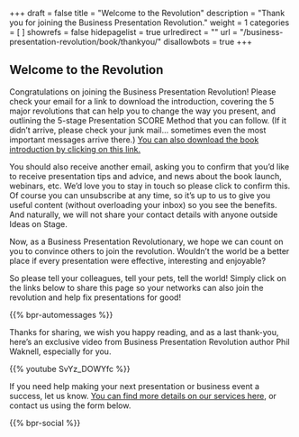 +++
draft 			= false
title 			= "Welcome to the Revolution"
description		= "Thank you for joining the Business Presentation Revolution."
weight			= 1
categories		= [ ]
showrefs		= false
hidepagelist		= true
urlredirect		= ""
url 				= "/business-presentation-revolution/book/thankyou/"
disallowbots		= true
+++

## Welcome to the Revolution

Congratulations on joining the Business Presentation Revolution! Please check your email for a link to download the introduction, covering the 5 major revolutions that can help you to change the way you present, and outlining the 5-stage Presentation SCORE Method that you can follow. (If it didn’t arrive, please check your junk mail… sometimes even the most important messages arrive there.) [You can also download the book introduction by clicking on this link.](https://www.ideasonstage.com/business-presentation-revolution/book/business-presentation-revolution-intro.pdf)

You should also receive another email, asking you to confirm that you’d like to receive presentation tips and advice, and news about the book launch, webinars, etc. We’d love you to stay in touch so please click to confirm this. Of course you can unsubscribe at any time, so it’s up to us to give you useful content (without overloading your inbox) so you see the benefits. And naturally, we will not share your contact details with anyone outside Ideas on Stage.

Now, as a Business Presentation Revolutionary, we hope we can count on you to convince others to join the revolution. Wouldn’t the world be a better place if every presentation were effective, interesting and enjoyable?

So please tell your colleagues, tell your pets, tell the world! Simply click on the links below to share this page so your networks can also join the revolution and help fix presentations for good!

{{% bpr-automessages %}}

Thanks for sharing, we wish you happy reading, and as a last thank-you, here’s an exclusive video from Business Presentation Revolution author Phil Waknell, especially for you.

{{% youtube SvYz_DOWYfc %}}
 
 If you need help making your next presentation or business event a success, let us know. [You can find more details on our services here](https://www.ideasonstage.com/services/), or contact us using the form below.
 
{{% bpr-social %}}

 